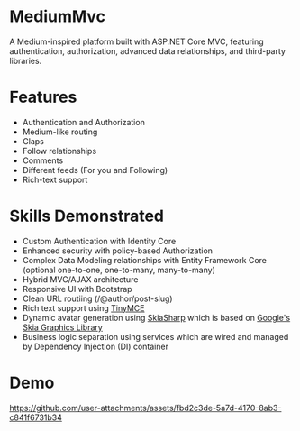 # MediumMvc
A Medium-inspired platform built with ASP.NET Core MVC, featuring authentication, authorization, advanced data relationships, and third-party libraries.

# Features
- Authentication and Authorization
- Medium-like routing
- Claps
- Follow relationships
- Comments
- Different feeds (For you and Following)
- Rich-text support

# Skills Demonstrated
- Custom Authentication with Identity Core
- Enhanced security with policy-based Authorization
- Complex Data Modeling relationships with Entity Framework Core (optional one-to-one, one-to-many, many-to-many)
- Hybrid MVC/AJAX architecture
- Responsive UI with Bootstrap
- Clean URL routiing (/@author/post-slug)
- Rich text support using [TinyMCE](https://www.tiny.cloud/)
- Dynamic avatar generation using [SkiaSharp](https://github.com/mono/SkiaSharp) which is based on [Google's Skia Graphics Library](https://skia.org/)
- Business logic separation using services which are wired and managed by Dependency Injection (DI) container

# Demo
https://github.com/user-attachments/assets/fbd2c3de-5a7d-4170-8ab3-c841f6731b34
